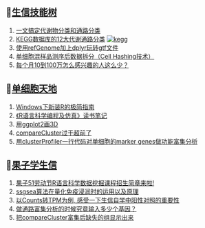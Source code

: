 ## 📝[生信技能树](https://github.com/ixxmu/mp_duty/issues?q=label%3A%E7%94%9F%E4%BF%A1%E6%8A%80%E8%83%BD%E6%A0%91+is%3Aclosed)
<!-- 1issueTable -->

1. [一文搞定代谢物分类和通路分类](https://github.com/ixxmu/mp_duty/issues/3303) 
2. [KEGG数据库的12大代谢通路分类](https://github.com/ixxmu/mp_duty/issues/3293) [![kegg](https://img.shields.io/github/labels/ixxmu/mp_duty/kegg)](https://github.com/ixxmu/mp_duty/labels/kegg)
3. [使用refGenome加上dplyr玩转gtf文件](https://github.com/ixxmu/mp_duty/issues/3291) 
4. [单细胞混样品测序后数据拆分（Cell Hashing技术）](https://github.com/ixxmu/mp_duty/issues/3268) 
5. [每个月10到100万怎么感兴趣的人这么少？](https://github.com/ixxmu/mp_duty/issues/3263) 
<!-- 1issueTable -->
## 📝[单细胞天地](https://github.com/ixxmu/mp_duty/issues?q=label%3A%E5%8D%95%E7%BB%86%E8%83%9E%E5%A4%A9%E5%9C%B0+is%3Aclosed)
<!-- 2issueTable -->

1. [Windows下新装R的极简指南](https://github.com/ixxmu/mp_duty/issues/3253) 
2. [《R语言科学编程及仿真》读书笔记](https://github.com/ixxmu/mp_duty/issues/3141) 
3. [用ggplot2画3D](https://github.com/ixxmu/mp_duty/issues/3054) 
4. [compareCluster过于超前了](https://github.com/ixxmu/mp_duty/issues/3015) 
5. [用clusterProfiler一行代码对单细胞的marker genes做功能富集分析](https://github.com/ixxmu/mp_duty/issues/3001) 
<!-- 2issueTable -->

## 📝[果子学生信](https://github.com/ixxmu/mp_duty/issues?q=label%3A%E6%9E%9C%E5%AD%90%E5%AD%A6%E7%94%9F%E4%BF%A1+is%3Aclosed)
<!-- 3issueTable -->

1. [果子51劳动节R语言科学数据挖掘课程招生简章来啦!](https://github.com/ixxmu/mp_duty/issues/3332) 
2. [ssgsea算法在量化免疫浸润时的运用以及原理](https://github.com/ixxmu/mp_duty/issues/3326) 
3. [以Counts转TPM为例, 感受一下生信自学中阳性对照的重要性](https://github.com/ixxmu/mp_duty/issues/3325) 
4. [做通路富集分析的时候究竟输入多少个基因？](https://github.com/ixxmu/mp_duty/issues/3324) 
5. [把compareCluster富集后缺失的组显示出来](https://github.com/ixxmu/mp_duty/issues/3290) 
<!-- 3issueTable -->
